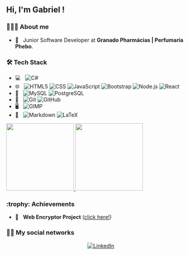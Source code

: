 <h2> Hi, I'm Gabriel ! </h2>

<h3> 👨🏻‍💻 About me </h3>

- :office: &nbsp; Junior Software Developer at **Granado Pharmácias | Perfumaria Phebo**. 

<h3> 🛠 Tech Stack </h3>

- 💻 &nbsp; 
  ![C#](https://img.shields.io/badge/-CS-333333?style=flat&logo=csharp)
- 🌐 &nbsp; 
  ![HTML5](https://img.shields.io/badge/-HTML5-333333?style=flat&logo=HTML5)
  ![CSS](https://img.shields.io/badge/-CSS-333333?style=flat&logo=CSS3&logoColor=1572B6)
  ![JavaScript](https://img.shields.io/badge/-JavaScript-333333?style=flat&logo=javascript)
  ![Bootstrap](https://img.shields.io/badge/-Bootstrap-333333?style=flat&logo=bootstrap&logoColor=563D7C)
  ![Node.js](https://img.shields.io/badge/-Node.js-333333?style=flat&logo=node.js)
  ![React](https://img.shields.io/badge/-React-333333?style=flat&logo=react)
- :file_folder: &nbsp; 
  ![MySQL](https://img.shields.io/badge/-MySQL-333333?style=flat&logo=mysql)
  ![PostgreSQL](https://img.shields.io/badge/-PostgreSQL-333333?style=flat&logo=postgresql)
- 🔧 &nbsp; 
  ![Git](https://img.shields.io/badge/-Git-333333?style=flat&logo=git)
  ![GitHub](https://img.shields.io/badge/-GitHub-333333?style=flat&logo=github)
- 🖥 &nbsp; 
  ![GIMP](https://img.shields.io/badge/-GIMP-333333?style=flat&logo=gimp)
- :memo: &nbsp;
  ![Markdown](https://img.shields.io/badge/-Markdown-333333?style=flat&logo=markdown)
  ![LaTeX](https://img.shields.io/badge/-LaTeX-333333?style=flat&logo=latex)

<a href="https://github.com/GabrielIDSM">
  <img height="180em" src="https://github-readme-stats.vercel.app/api?username=GabrielIDSM&theme=buefy&show_icons=true" />
  <img height="180em" src="https://github-readme-stats.vercel.app/api/top-langs/?username=GabrielIDSM&theme=buefy&layout=compact" />
</a>

<h3>:trophy: Achievements</h3>

- :space_invader: &nbsp; **Web Encryptor Project** ([click here!](https://gabrielidsm.github.io/Web-Encryptor))

<h3> 🤝🏻 My social networks </h3>

<p align="center">
<a href="https://www.linkedin.com/in/gabriel-inacio-uff/"><img alt="LinkedIn" src="https://img.shields.io/badge/LinkedIn-Gabriel%20Inácio-blue?style=flat-square&logo=linkedin">
</p>
